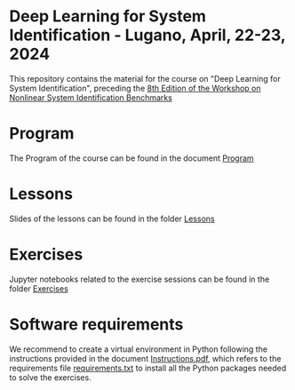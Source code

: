 # Deep Learning for System Identification - Lugano, April, 22-23, 2024
This repository contains the material for the course on "Deep Learning for System Identification", preceding the [8th Edition of the Workshop on Nonlinear System Identification Benchmarks](https://www.nonlinearbenchmark.org/workshop)

# Program

The Program of the course can be found in the document [Program](Program.pdf)

# Lessons

Slides of the lessons can be found in the folder [Lessons](Lessons)

# Exercises

Jupyter notebooks related to the exercise sessions can be found in the folder [Exercises](Exercises)

# Software requirements 

We recommend to create a virtual environment in Python following the instructions provided in the document [Instructions.pdf](Instructions.pdf), which refers to the requirements file [requirements.txt](requirements.txt) to install all the Python packages needed to solve the exercises.


